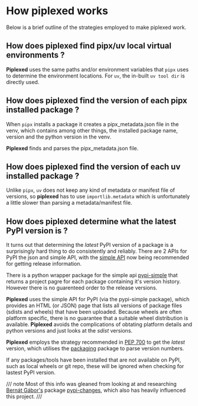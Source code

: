 # How piplexed works

Below is a brief outline of the strategies employed to make piplexed work.

## How does piplexed find pipx/uv local virtual environments ?

**Piplexed** uses the same paths and/or environment variables that `pipx` uses to determine the environment locations. For `uv`, the in-built `uv tool dir` is directly used.


## How does piplexed find the version of each pipx installed package ?

When `pipx` installs a package it creates a pipx_metadata.json file in the venv, which contains among other things, the installed package name, version and the python version in the venv.

**Piplexed** finds and parses the pipx_metadata.json file.

## How does piplexed find the version of each uv installed package ?

Unlike `pipx`, `uv` does not keep any kind of metadata or manifest file of versions, so **piplexed** has to use `importlib.metadata` which is unfortunately a little slower than parsing a metadata/manifest file.

## How does piplexed determine what the latest PyPI version is ?

It turns out that determining the *latest* PyPI version of a package is a surprisingly hard thing to do consistently and reliably.
There are 2 APIs for PyPI the json and simple API, with the [simple API](https://warehouse.pypa.io/api-reference/json.html) now being recommended for getting release information.

There is a python wrapper package for the simple api [pypi-simple](https://github.com/jwodder/pypi-simple) that returns a project pagre for each package containing it's version history. However there is no guarenteed order to the release versions.

**Piplexed** uses the simple API for PyPI (via the pypi-simple package), which provides an HTML (or JSON) page that lists all versions of package files (sdists and wheels) that have been uploaded.
Because wheels are often platform specific, there is no guarantee that a suitable wheel distribution is available. **Piplexed** avoids the complications of obtating platform details and python versions and just looks at the *sdist* versions.

**Piplexed** employs the strategy recommended in [PEP 700](https://peps.python.org/pep-0700/) to get the *latest* version, which utilises the [packaging](https://github.com/pypa/packaging) package to parse version numbers.

If any packages/tools have been installed that are not available on PyPI, such as local wheels or git repo, these will be ignored when checking for lastest PyPI version.

/// note
Most of this info was gleaned from looking at and researching [Bernát Gábor's](https://github.com/gaborbernat) package [pypi-changes](https://github.com/gaborbernat/pypi_changes), which also has heavily influenced this project.
///